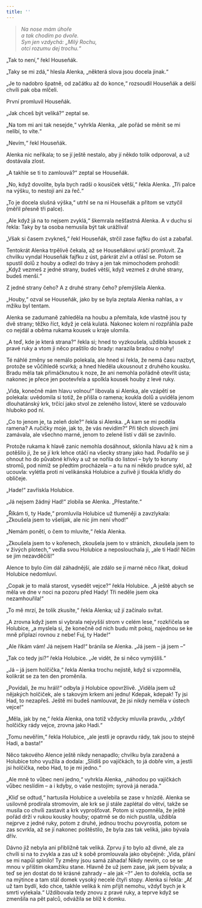 ```yaml
---
title: ''
---
```


> _Na nose mám úhoře  
> a tak chodím po dvoře.  
> Syn jen vzdychá: „Milý Rochu,  
> otci rozumu dej trochu.“_

„Tak to není,“ řekl Houseňák.

„Taky se mi zdá,“ hlesla Alenka, „některá slova jsou docela jinak.“

„Je to nadobro špatně, od začátku až do konce,“ rozsoudil Houseňák a delší chvíli pak oba mlčeli.

První promluvil Houseňák.

„Jak chceš být veliká?“ zeptal se.

„Na tom mi ani tak nesejde,“ vyhrkla Alenka, „ale pořád se měnit se mi nelíbí, to víte.“

„Nevím,“ řekl Houseňák.

Alenka nic neříkala; to se jí ještě nestalo, aby jí někdo tolik odporoval, a už dostávala zlost.

„A takhle se ti to zamlouvá?“ zeptal se Houseňák.

„No, když dovolíte, byla bych radši o kousíček větší,“ řekla Alenka. „Tři palce na výšku, to nestojí ani za řeč.“

„To je docela slušná výška,“ utrhl se na ni Houseňák a přitom se vztyčil (měřil přesně tři palce).

„Ale když já na to nejsem zvyklá,“ škemrala nešťastná Alenka. A v duchu si řekla: Taky by ta osoba nemusila být tak urážlivá!

„Však si časem zvykneš,“ řekl Houseňák, strčil zase fajfku do úst a zabafal.

Tentokrát Alenka trpělivě čekala, až se Houseňákovi uráčí promluvit. Za chvilku vyndal Houseňák fajfku z úst, párkrát zívl a otřásl se. Potom se spustil dolů z houby a odlezl do trávy a jen tak mimochodem prohodil: „Když vezmeš z jedné strany, budeš větší, když vezmeš z druhé strany, budeš menší.“

Z jedné strany čeho? A z druhé strany čeho? přemýšlela Alenka.

„Houby,“ ozval se Houseňák, jako by se byla zeptala Alenka nahlas, a v mžiku byl tentam.

Alenka se zadumaně zahleděla na houbu a přemítala, kde vlastně jsou ty dvě strany; těžko říct, když je celá kulatá. Nakonec kolem ní rozpřáhla paže co nejdál a oběma rukama kousek u kraje ulomila.

„A teď, kde je která strana?“ řekla si; hned to vyzkoušela, uždibla kousek z pravé ruky a vtom ji něco praštilo do brady: narazila bradou o nohy!

Té náhlé změny se nemálo polekala, ale hned si řekla, že nemá času nazbyt, protože se vůčihledě scvrká; a hned hleděla ukousnout z druhého kousku. Bradu měla tak přimáčknutou k noze, že ani nemohla pořádně otevřít ústa; nakonec je přece jen pootevřela a spolkla kousek houby z levé ruky.

„Vida, konečně mám hlavu volnou!“ libovala si Alenka, ale vzápětí se polekala: uvědomila si totiž, že přišla o ramena; koukla dolů a uviděla jenom dlouhatánský krk, trčící jako stvol ze zeleného listoví, které se vzdouvalo hluboko pod ní.

„Co to jenom je, ta zeleň dole?“ řekla si Alenka. „A kam se mi poděla ramena? A ručičky moje, jak to, že vás nevidím?“ Při těch slovech jimi zamávala, ale všechno marné, jenom to zelené listí v dáli se zavlnilo.

Protože rukama k hlavě zanic nemohla dosáhnout, sklonila hlavu až k nim a potěšilo ji, že se jí krk lehce otáčí na všecky strany jako had. Podařilo se jí ohnout ho do půvabné křivky a už se nořila do listoví – byly to koruny stromů, pod nimiž se předtím procházela – a tu na ni někdo prudce sykl, až ucouvla: vylétla proti ní velikánská Holubice a zuřivě ji tloukla křídly do obličeje.

„Hade!“ zavřískla Holubice.

„Já nejsem žádný Had!“ zlobila se Alenka. „Přestaňte.“

„Říkám ti, ty Hade,“ promluvila Holubice už tlumeněji a zavzlykala: „Zkoušela jsem to všelijak, ale nic jim není vhod!“

„Nemám ponětí, o čem to mluvíte,“ řekla Alenka.

„Zkoušela jsem to v kořenech, zkoušela jsem to v stráních, zkoušela jsem to v živých plotech,“ vedla svou Holubice a neposlouchala ji, „ale ti Hadi! Ničím se jim nezavděčíš!“

Alence to bylo čím dál záhadnější, ale zdálo se jí marné něco říkat, dokud Holubice nedomluví.

„Copak je to malá starost, vysedět vejce?“ řekla Holubice. „A ještě abych se měla ve dne v noci na pozoru před Hady! Tři neděle jsem oka nezamhouřila!“

„To mě mrzí, že tolik zkusíte,“ řekla Alenka; už jí začínalo svítat.

„A zrovna když jsem si vybrala nejvyšší strom v celém lese,“ rozkřičela se Holubice, „a myslela si, že konečně od nich budu mít pokoj, najednou se ke mně připlazí rovnou z nebe! Fuj, ty Hade!“

„Ale říkám vám! Já nejsem Had!“ bránila se Alenka. „Já jsem – já jsem –“

„Tak co tedy jsi?“ řekla Holubice. „Je vidět, že si něco vymýšlíš.“

„Já – já jsem holčička,“ řekla Alenka trochu nejistě, když si vzpomněla, kolikrát se za ten den proměnila.

„Povídali, že mu hráli!“ odbyla ji Holubice opovržlivě. „Viděla jsem už nějakých holčiček, ale s takovým krkem ani jednu! Kdepak, kdepak! Ty jsi Had, to nezapřeš. Ještě mi budeš namlouvat, že jsi nikdy neměla v ústech vejce!“

„Měla, jak by ne,“ řekla Alenka, ona totiž vždycky mluvila pravdu, „vždyť holčičky rády vejce, zrovna jako Hadi.“

„Tomu nevěřím,“ řekla Holubice, „ale jestli je opravdu rády, tak jsou to stejně Hadi, a basta!“

Něco takového Alence ještě nikdy nenapadlo; chvilku byla zaražená a Holubice toho využila a dodala: „Slídíš po vajíčkách, to já dobře vím, a jestli jsi holčička, nebo Had, to je mi jedno.“

„Ale mně to vůbec není jedno,“ vyhrkla Alenka, „náhodou po vajíčkách vůbec neslídím – a i kdyby, o vaše nestojím; syrová já nerada.“

„Kliď se odtud,“ hartusila Holubice a uvelebila se zase v hnízdě. Alenka se usilovně prodírala stromovím, ale krk se jí stále zaplétal do větví, takže se musila co chvíli zastavit a krk vyprošťovat. Potom si vzpomněla, že ještě pořád drží v rukou kousky houby; opatrně se do nich pustila, uždibla nejprve z jedné ruky, potom z druhé, jednou trochu povyrostla, potom se zas scvrkla, až se jí nakonec poštěstilo, že byla zas tak veliká, jako bývala dřív.

Dávno již nebyla ani přibližně tak veliká. Zprvu jí to bylo až divné, ale za chvíli si na to zvykla a zas už k sobě promlouvala jako obyčejně: „Vida, přání se mi napůl splnilo! Ty změny jsou samá záhada! Nikdy nevím, co se se mnou v příštím okamžiku stane. Hlavně že už jsem zase, jak jsem bývala; a teď se jen dostat do té krásné zahrady – ale jak –?“ Jen to dořekla, octla se na mýtince a tam stál domek vysoký necelé čtyři stopy. Alenka si řekla: „Ať už tam bydlí, kdo chce, takhle veliká k nim přijít nemohu, vždyť bych je k smrti vylekala.“ Uždibovala tedy znovu z pravé ruky, a teprve když se zmenšila na pět palců, odvážila se blíž k domku.
